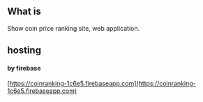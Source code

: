 ## What is
Show coin price ranking site, web application.

## hosting
#### by firebase
[https://coinranking-1c6e5.firebaseapp.com](https://coinranking-1c6e5.firebaseapp.com)
